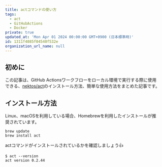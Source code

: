 ```yaml
---
title: actコマンドの使い方
tags:
  - act
  - GitHubActions
  - Docker
private: true
updated_at: 'Mon Apr 01 2024 00:00:00 GMT+0900 (日本標準時)'
id: 1311f4085f04540f532e
organization_url_name: null
---
```

## 初めに
この記事は、GitHub Actionsワークフローをローカル環境で実行する際に使用できる、[nektos/act](https://github.com/nektos/act)のインストール方法、簡単な使用方法をまとめた記事です。

## インストール方法

Linux、macOSを利用している場合、Homebrewを利用したインストールが推奨されています。

```shellscript
brew update
brew install act
```

actコマンドがインストールされているかを確認しましょう:+1:

```shellscript
$ act --version
act version 0.2.44
```
